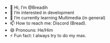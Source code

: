 - 👋 Hi, I’m @Breadih
- 👀 I’m interested in development
- 🌱 I’m currently learning Multimedia (in general)
- 📫 How to reach me: Discord (Bread).
- 😄 Pronouns: He/Him
- ⚡ Fun fact: I always try to do my max.

<!---
Breadih/Breadih is a ✨ special ✨ repository because its `README.md` (this file) appears on your GitHub profile.
You can click the Preview link to take a look at your changes.
--->
